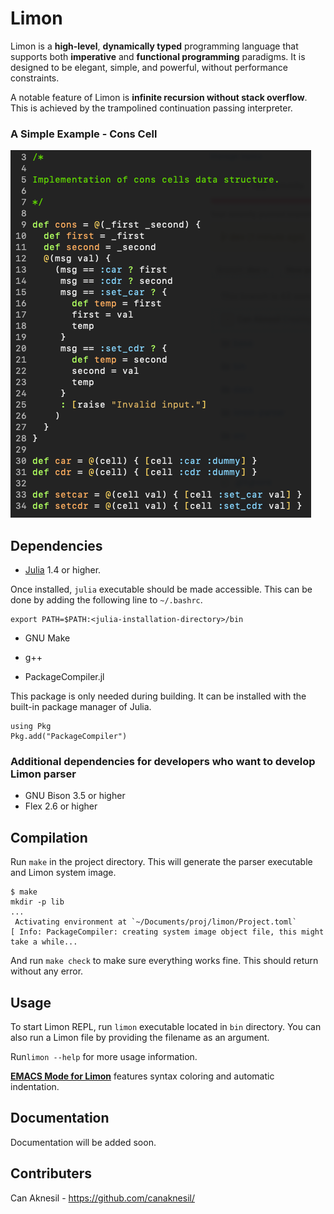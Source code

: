 # Limon

Limon is a **high-level**, **dynamically typed** programming
language that supports both **imperative** and **functional programming**
paradigms. It is designed to be elegant, simple, and powerful, without
performance constraints. 

A notable feature of Limon is **infinite recursion without stack
overflow**. This is achieved by the trampolined continuation passing
interpreter. 

### A Simple Example - Cons Cell

![Cons Cell Code Example](docs/images/cons-cell-example-2.png)

## Dependencies

- [Julia](https://julialang.org/) 1.4 or higher. 

Once installed, `julia`
executable should be made accessible. This can be done by adding the
following line to `~/.bashrc`.

```
export PATH=$PATH:<julia-installation-directory>/bin
```

- GNU Make
- g++

- PackageCompiler.jl

This package is only needed during building. It can be installed with
the built-in package manager of Julia.

```
using Pkg
Pkg.add("PackageCompiler")
```


### Additional dependencies for developers who want to develop Limon parser

- GNU Bison 3.5 or higher
- Flex 2.6 or higher

## Compilation

Run `make` in the project directory. This will generate the parser
executable and Limon system image.

```
$ make
mkdir -p lib
...
 Activating environment at `~/Documents/proj/limon/Project.toml`
[ Info: PackageCompiler: creating system image object file, this might take a while...
```

And run `make check` to make sure everything works fine. This should
return without any error.

## Usage

To start Limon REPL, run `limon` executable located in `bin`
directory. You can also run a Limon file by providing the filename as
an argument.

Run`limon --help` for more usage information. 

**[EMACS Mode for Limon](https://github.com/canaknesil/limon-mode.el)** 
features syntax coloring and automatic indentation.

## Documentation

Documentation will be added soon.

## Contributers

Can Aknesil - <https://github.com/canaknesil/>
